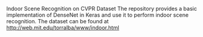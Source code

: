 Indoor Scene Recognition on CVPR Dataset
The repository provides a basic implementation of DenseNet in Keras and use it to perform indoor scene recognition. 
The dataset can be found at http://web.mit.edu/torralba/www/indoor.html
